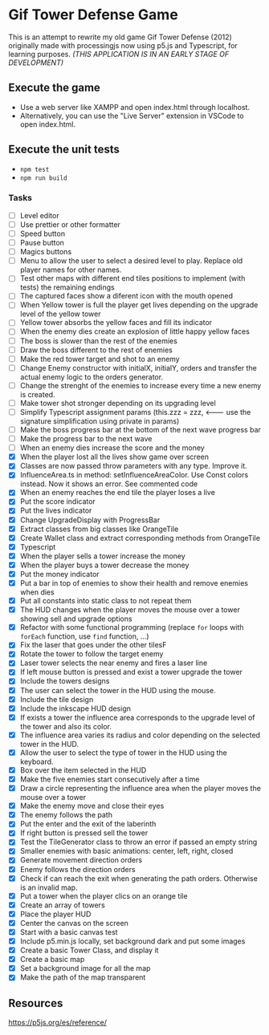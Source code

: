 # Gif Tower Defense Game

This is an attempt to rewrite my old game Gif Tower Defense (2012) originally made with processingjs now using p5.js and Typescript, for learning purposes. _(THIS APPLICATION IS IN AN EARLY STAGE OF DEVELOPMENT)_

## Execute the game

- Use a web server like XAMPP and open index.html through localhost.
- Alternatively, you can use the "Live Server" extension in VSCode to open index.html.

## Execute the unit tests

- `npm test`
- `npm run build`

### Tasks

- [ ] Level editor
- [ ] Use prettier or other formatter
- [ ] Speed button
- [ ] Pause button
- [ ] Magics buttons
- [ ] Menu to allow the user to select a desired level to play. Replace old player names for other names.
- [ ] Test other maps with different end tiles positions to implement (with tests) the remaining endings
- [ ] The captured faces show a diferent icon with the mouth opened
- [ ] When Yellow tower is full the player get lives depending on the upgrade level of the yellow tower
- [ ] Yellow tower absorbs the yellow faces and fill its indicator
- [ ] When the enemy dies create an explosion of little happy yellow faces
- [ ] The boss is slower than the rest of the enemies
- [ ] Draw the boss different to the rest of enemies
- [ ] Make the red tower target and shot to an enemy
- [ ] Change Enemy constructor with initialX, initialY, orders and transfer the actual enemy logic to the orders generator.
- [ ] Change the strenght of the enemies to increase every time a new enemy is created.
- [ ] Make tower shot stronger depending on its upgrading level
- [ ] Simplify Typescript assignment params (this.zzz = zzz, <--- use the signature simplification using private in params)
- [ ] Make the boss progress bar at the bottom of the next wave progress bar
- [ ] Make the progress bar to the next wave
- [ ] When an enemy dies increase the score and the money
- [x] When the player lost all the lives show game over screen
- [x] Classes are now passed throw parameters with any type. Improve it.
- [x] InfluenceArea.ts in method: setInfluenceAreaColor. Use Const colors instead. Now it shows an error. See commented code
- [x] When an enemy reaches the end tile the player loses a live
- [x] Put the score indicator
- [x] Put the lives indicator
- [x] Change UpgradeDisplay with ProgressBar
- [x] Extract classes from big classes like OrangeTile
- [x] Create Wallet class and extract corresponding methods from OrangeTile
- [x] Typescript
- [x] When the player sells a tower increase the money
- [x] When the player buys a tower decrease the money
- [x] Put the money indicator
- [x] Put a bar in top of enemies to show their health and remove enemies when dies
- [x] Put all constants into static class to not repeat them
- [x] The HUD changes when the player moves the mouse over a tower showing sell and upgrade options
- [x] Refactor with some functional programming (replace `for` loops with `forEach` function, use `find` function, ...)
- [x] Fix the laser that goes under the other tilesF
- [x] Rotate the tower to follow the target enemy
- [x] Laser tower selects the near enemy and fires a laser line
- [x] If left mouse button is pressed and exist a tower upgrade the tower
- [x] Include the towers designs
- [x] The user can select the tower in the HUD using the mouse.
- [x] Include the tile design
- [x] Include the inkscape HUD design
- [x] If exists a tower the influence area corresponds to the upgrade level of the tower and also its color.
- [x] The influence area varies its radius and color depending on the selected tower in the HUD.
- [x] Allow the user to select the type of tower in the HUD using the keyboard.
- [x] Box over the item selected in the HUD
- [x] Make the five enemies start consecutively after a time
- [x] Draw a circle representing the influence area when the player moves the mouse over a tower
- [x] Make the enemy move and close their eyes
- [x] The enemy follows the path
- [x] Put the enter and the exit of the laberinth
- [x] If right button is pressed sell the tower
- [x] Test the TileGenerator class to throw an error if passed an empty string
- [x] Smaller enemies with basic animations: center, left, right, closed
- [x] Generate movement direction orders
- [x] Enemy follows the direction orders
- [x] Check if can reach the exit when generating the path orders. Otherwise is an invalid map.
- [x] Put a tower when the player clics on an orange tile
- [x] Create an array of towers
- [x] Place the player HUD
- [x] Center the canvas on the screen
- [x] Start with a basic canvas test
- [x] Include p5.min.js locally, set background dark and put some images
- [x] Create a basic Tower Class, and display it
- [x] Create a basic map
- [x] Set a background image for all the map
- [x] Make the path of the map transparent

## Resources

<https://p5js.org/es/reference/>
